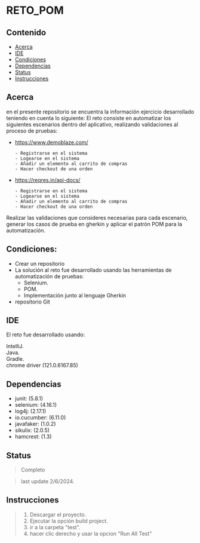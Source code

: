 # RETO_POM

## Contenido

- [Acerca](#acerca)
- [IDE](#ide)
- [Condiciones](#condiciones)
- [Dependencias](#dependencias)
- [Status](#status)
- [Instrucciones](#instrucciones)


## Acerca

en el presente repositorio se encuentra la información ejercicio desarrollado teniendo
en cuenta lo siguiente:
El reto consiste en automatizar los siguientes escenarios dentro del aplicativo,
realizando validaciones al proceso de pruebas:

- https://www.demoblaze.com/

      - Registrarse en el sistema
      - Logearse en el sistema 
      - Añadir un elemento al carrito de compras 
      - Hacer checkout de una orden

- https://reqres.in/api-docs/

      - Registrarse en el sistema
      - Logearse en el sistema 
      - Añadir un elemento al carrito de compras 
      - Hacer checkout de una orden

Realizar las validaciones que consideres necesarias para cada escenario, generar los
casos de prueba en gherkin y aplicar el patrón POM para la automatización.

## Condiciones:

- Crear un repositorio 
- La solución al reto fue  desarrollado  usando las herramientas de automatización de pruebas:
  - Selenium. 
  - POM.
  - Implementación junto al lenguaje Gherkin
- repositorio Git

## IDE

El reto fue desarrollado usando:

IntelliJ.  
Java.  
Gradle.  
chrome driver (121.0.6167.85)

## Dependencias

- junit: (5.8.1)
- selenium: (4.16.1)
- log4j: (2.17.1)
- io.cucumber: (6.11.0)
- javafaker: (1.0.2)
- sikulix: (2.0.5)
- hamcrest: (1.3)


## Status

> Completo

> last update 2/6/2024.

## Instrucciones

> 1. Descargar el proyecto.  
> 2. Ejecutar la opción build project.  
> 3. ir a la carpeta "test".  
> 4. hacer clic derecho y usar la opcion "Run All Test"

